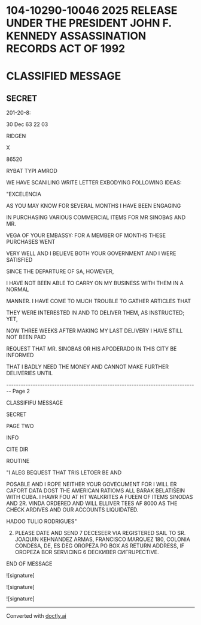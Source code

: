# 104-10290-10046 2025 RELEASE UNDER THE PRESIDENT JOHN F. KENNEDY ASSASSINATION RECORDS ACT OF 1992

# CLASSIFIED MESSAGE

## SECRET

201-20-8:

30 Dec 63 22 03

RIDGEN

X

86520

RYBAT TYPI AMROD

WE HAVE SCANILING WRITE LETTER EXBODYING FOLLOWING IDEAS:

"EXCELENCIA

AS YOU MAY KNOW FOR SEVERAL MONTHS I HAVE BEEN ENGAGING

IN PURCHASING VARIOUS COMMERCIAL ITEMS FOR MR SINOBAS AND MR.

VEGA OF YOUR EMBASSY: FOR A MEMBER OF MONTHS THESE PURCHASES WENT

VERY WELL AND I BELIEVE BOTH YOUR GOVERNMENT AND I WERE SATISFIED

SINCE THE DEPARTURE OF SA, HOWEVER,

I HAVE NOT BEEN ABLE TO CARRY ON MY BUSINESS WITH THEM IN A NORMAL

MANNER. I HAVE COME TO MUCH TROUBLE TO GATHER ARTICLES THAT

THEY WERE INTERESTED IN AND TO DELIVER THEM, AS INSTRUCTED; YET,

NOW THREE WEEKS AFTER MAKING MY LAST DELIVERY I HAVE STILL NOT BEEN PAID

REQUEST THAT MR. SINOBAS OR HIS APODERADO IN THIS CITY BE INFORMED

THAT I BADLY NEED THE MONEY AND CANNOT MAKE FURTHER DELIVERIES UNTIL


-------------------------------------------------------------------------------- Page 2

CLASSIFIFU MESSAGE

SECRET

PAGE TWO

INFO

CITE DIR

ROUTINE

"I ALEG BEQUEST THAT TRIS LETOER BE AND

POSABLE AND I ROPE NEITHER YOUR GOVECUMENT FOR I WILL ER CAFORT
DATA DOST THE AMERICAN RATIOMS ALL BARAK BELATIŠEIN
WITH CUBA. I HAWR FOU AT HT WALKRITES A FUEEN OF ITEMS
SINODAS AND 2R. VINDA ORDERED AND WILL ELLIVER TEES AF 8000 AS
THE CHECK ARDIVES AND OUR ACCOUNTS LIQUIDATED.

HADOO TULIO RODRIGUES"

2. PLEASE DATE AND SEND 7 DECESEER VIA REGISTERED SAIL TO
   SR. JOAQUIN KEHNANDEZ ARMAS, FRANCISCO MARQUEZ 180, COLONIA
   CONDESA, DE, ES DEG OROPEZA PO BOX AS RETURN ADDRESS, IF OROPEZA
   BOR SERVICING 6 DЕСКИВЕЯ СИГRUPECTIVE.

END OF MESSAGE

![signature]

![signature]

![signature]


---
Converted with [doctly.ai](https://doctly.ai)